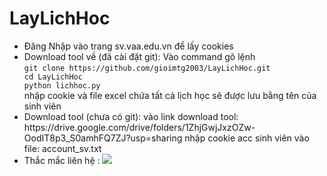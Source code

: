 # LayLichHoc
<ul>
  <li>
   Đăng Nhập vào trang sv.vaa.edu.vn để lấy cookies
  </li>
  <li>
     Download tool về (đã cài đặt git):
     Vào command gõ lệnh<br>
    <code>git clone https://github.com/gioimtg2003/LayLichHoc.git
cd LayLichHoc
python lichhoc.py</code><br>
    nhập cookie và file excel chứa tất cả lịch học sẽ được lưu bằng tên của sinh viên
  </li>
  <li>
    Download tool (chưa có git):
    vào link download tool: https://drive.google.com/drive/folders/1ZhjGwjJxzOZw-OodIT8p3_S0amhFQ7ZJ?usp=sharing
    nhập cookie acc sinh viên vào file: account_sv.txt
  </li>
  <li>
    Thắc mắc liên hệ : <a href="https://www.facebook.com/bumbum26.4" target="_blank" ><img src="https://img.shields.io/badge/-Nguyễn Công Giới-blue?style=flat-square&logo=facebook&logoColor=white&link="https://www.facebook.com/bumbum26.4"></a>
  </li>
</ul>
